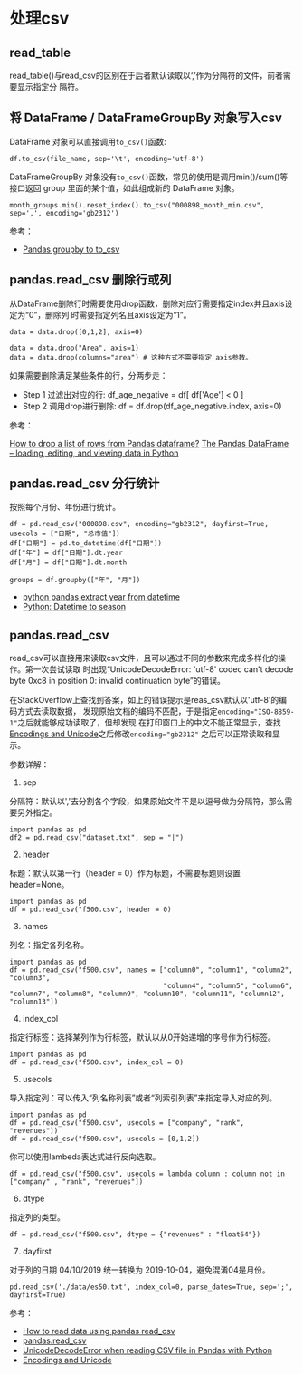 # 处理csv

## read_table

read_table()与read_csv的区别在于后者默认读取以‘,’作为分隔符的文件，前者需要显示指定分
隔符。

## 将 DataFrame / DataFrameGroupBy 对象写入csv

DataFrame 对象可以直接调用`to_csv()`函数:

```
df.to_csv(file_name, sep='\t', encoding='utf-8')
```

DataFrameGroupBy 对象没有`to_csv()`函数，常见的使用是调用min()/sum()等接口返回 group
里面的某个值，如此组成新的 DataFrame 对象。

```
month_groups.min().reset_index().to_csv("000898_month_min.csv", sep=',', encoding='gb2312')
```

参考：

- [Pandas groupby to to_csv](https://stackoverflow.com/questions/47602097/pandas-groupby-to-to-csv?rq=1)


## pandas.read_csv 删除行或列

从DataFrame删除行时需要使用drop函数，删除对应行需要指定index并且axis设定为“0”，删除列
时需要指定列名且axis设定为“1”。

```
data = data.drop([0,1,2], axis=0)

data = data.drop("Area", axis=1)
data = data.drop(columns="area") # 这种方式不需要指定 axis参数。
```

如果需要删除满足某些条件的行，分两步走：

- Step 1 过滤出对应的行: df_age_negative = df[ df['Age'] < 0 ]
- Step 2 调用drop进行删除: df = df.drop(df_age_negative.index, axis=0)

参考：

[How to drop a list of rows from Pandas dataframe?](https://stackoverflow.com/questions/14661701/how-to-drop-a-list-of-rows-from-pandas-dataframe)
[The Pandas DataFrame – loading, editing, and viewing data in Python](https://www.shanelynn.ie/using-pandas-dataframe-creating-editing-viewing-data-in-python/)

## pandas.read_csv 分行统计

按照每个月份、年份进行统计。

```
df = pd.read_csv("000898.csv", encoding="gb2312", dayfirst=True, usecols = ["日期", "总市值"])
df["日期"] = pd.to_datetime(df["日期"])
df["年"] = df["日期"].dt.year
df["月"] = df["日期"].dt.month

groups = df.groupby(["年", "月"])
```

- [python pandas extract year from datetime](https://stackoverflow.com/questions/30405413/python-pandas-extract-year-from-datetime-dfyear-dfdate-year-is-not)
- [Python: Datetime to season](https://stackoverflow.com/questions/44124436/python-datetime-to-season)

## pandas.read_csv

read_csv可以直接用来读取csv文件，且可以通过不同的参数来完成多样化的操作。第一次尝试读取
时出现“UnicodeDecodeError: 'utf-8' codec can't decode byte 0xc8 in position 0: invalid continuation byte”的错误。

在StackOverflow上查找到答案，如上的错误提示是reas_csv默认以'utf-8'的编码方式去读取数据，
发现原始文档的编码不匹配，于是指定`encoding="ISO-8859-1"`之后就能够成功读取了，但却发现
在打印窗口上的中文不能正常显示，查找[Encodings and Unicode]()之后修改`encoding="gb2312"`
之后可以正常读取和显示。

参数详解：

1. sep

分隔符：默认以','去分割各个字段，如果原始文件不是以逗号做为分隔符，那么需要另外指定。

```
import pandas as pd
df2 = pd.read_csv("dataset.txt", sep = "|")
```

2. header

标题：默认以第一行（header = 0）作为标题，不需要标题则设置 header=None。

```
import pandas as pd
df = pd.read_csv("f500.csv", header = 0)
```

3. names

列名：指定各列名称。

```
import pandas as pd
df = pd.read_csv("f500.csv", names = ["column0", "column1", "column2", "column3",  
                                      "column4", "column5", "column6", "column7", "column8", "column9", "column10", "column11", "column12", "column13"])
```

4. index_col

指定行标签：选择某列作为行标签，默认以从0开始递增的序号作为行标签。

```
import pandas as pd
df = pd.read_csv("f500.csv", index_col = 0)
```

5. usecols

导入指定列：可以传入“列名称列表”或者“列索引列表”来指定导入对应的列。

```
import pandas as pd
df = pd.read_csv("f500.csv", usecols = ["company", "rank", "revenues"])
df = pd.read_csv("f500.csv", usecols = [0,1,2])
```

你可以使用lambeda表达式进行反向选取。

```
df = pd.read_csv("f500.csv", usecols = lambda column : column not in
["company" , "rank", "revenues"])
```

6. dtype

指定列的类型。

```
df = pd.read_csv("f500.csv", dtype = {"revenues" : "float64"})
```

7. dayfirst

对于列的日期 04/10/2019 统一转换为 2019-10-04，避免混淆04是月份。

```
pd.read_csv('./data/es50.txt', index_col=0, parse_dates=True, sep=';', dayfirst=True)
```


参考：

- [How to read data using pandas read_csv](https://honingds.com/blog/pandas-read_csv/)
- [pandas.read_csv](https://pandas.pydata.org/pandas-docs/stable/reference/api/pandas.read_csv.html)
- [UnicodeDecodeError when reading CSV file in Pandas with Python
](https://stackoverflow.com/questions/18171739/unicodedecodeerror-when-reading-csv-file-in-pandas-with-python)
- [Encodings and Unicode](https://docs.python.org/3/library/codecs.html#standard-encodings)
